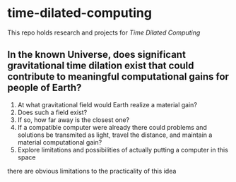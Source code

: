 # time-dilated-computing 
This repo holds research and projects for *Time Dilated Computing*

## In the known Universe, does significant gravitational time dilation exist that could contribute to meaningful computational gains for people of Earth?

1. At what gravitational field would Earth realize a material gain?
2. Does such a field exist?
3. If so, how far away is the closest one?
4. If a compatible computer were already there could problems and solutions be transmited as light, travel the distance, and maintain a material computational gain?
5. Explore limitations and possibilities of actually putting a computer in this space 

there are obvious limitations to the practicality of this idea 
